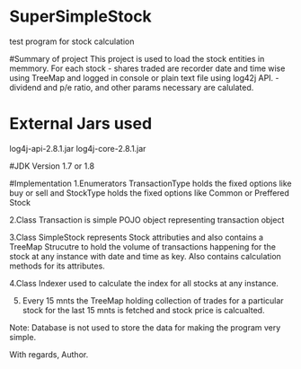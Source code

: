 # SuperSimpleStock
test program for stock calculation

#Summary of project
This project is used to load the stock entities in memmory.
For each stock - shares traded are recorder date and time wise using TreeMap and logged in console or plain text file using log42j API.
               - dividend and p/e ratio, and other params necessary are calulated.
               
# External Jars used
log4j-api-2.8.1.jar
log4j-core-2.8.1.jar

#JDK Version
1.7 or 1.8

#Implementation
1.Enumerators TransactionType  holds the fixed options like buy or sell
            and StockType holds the fixed options like Common or Preffered Stock
			
2.Class Transaction is simple POJO object representing transaction object

3.Class SimpleStock represents Stock attributies and also contains a TreeMap Strucutre to hold 
the volume of transactions happening for the stock at any instance with date and time as key.
Also contains calculation methods for its attributes.

4.Class Indexer used to calculate the index for all stocks at any instance.

5. Every 15 mnts the TreeMap holding collection of trades for a particular stock for the last 15 mnts is fetched
   and stock price is calcualted.
   
Note: Database is not used to store the data for making the program very simple.

With regards,
Author.
               
